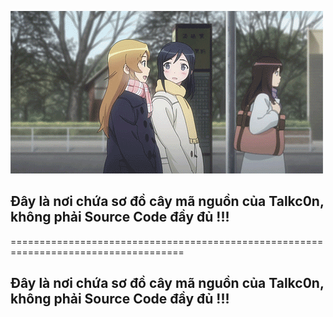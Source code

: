 ![Talkc0n](https://github.com/dragonx943/listcaidaubuoi/blob/main/chat.gif?raw=true)

## Đây là nơi chứa sơ đồ cây mã nguồn của Talkc0n, không phải Source Code đầy đủ !!!
====================================================================================
## Đây là nơi chứa sơ đồ cây mã nguồn của Talkc0n, không phải Source Code đầy đủ !!!
